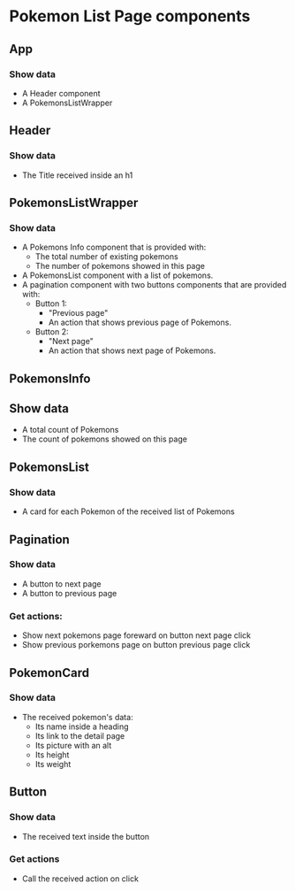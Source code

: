 # Pokemon List Page components

## App

### Show data

- A Header component
- A PokemonsListWrapper

## Header

### Show data

- The Title received inside an h1

## PokemonsListWrapper

### Show data

- A Pokemons Info component that is provided with:
  - The total number of existing pokemons
  - The number of pokemons showed in this page
- A PokemonsList component with a list of pokemons.
- A pagination component with two buttons components that are provided with:
  - Button 1:
    - "Previous page"
    - An action that shows previous page of Pokemons.
  - Button 2:
    - "Next page"
    - An action that shows next page of Pokemons.

## PokemonsInfo

## Show data

- A total count of Pokemons
- The count of pokemons showed on this page

## PokemonsList

### Show data

- A card for each Pokemon of the received list of Pokemons

## Pagination

### Show data

- A button to next page
- A button to previous page

### Get actions:

- Show next pokemons page foreward on button next page click
- Show previous porkemons page on button previous page click

## PokemonCard

### Show data

- The received pokemon's data:
  - Its name inside a heading
  - Its link to the detail page
  - Its picture with an alt
  - Its height
  - Its weight

## Button

### Show data

- The received text inside the button

### Get actions

- Call the received action on click
